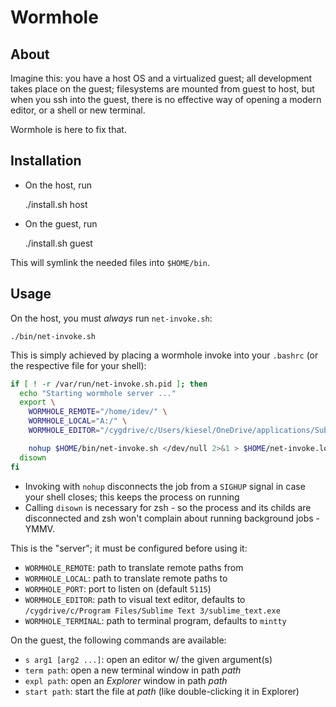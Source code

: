 # Wormhole

## About
Imagine this: you have a host OS and a virtualized guest; all development takes place on the guest; filesystems are mounted from guest to host, but when you ssh into the guest, there is no effective way of opening a modern editor, or a shell or new terminal.

Wormhole is here to fix that.

## Installation

* On the host, run

    ./install.sh host

* On the guest, run

    ./install.sh guest

This will symlink the needed files into `$HOME/bin`.

## Usage

On the host, you must *always* run `net-invoke.sh`:

    ./bin/net-invoke.sh

This is simply achieved by placing a wormhole invoke into your `.bashrc` (or the respective file for your shell):

```sh
if [ ! -r /var/run/net-invoke.sh.pid ]; then
  echo "Starting wormhole server ..."
  export \
    WORMHOLE_REMOTE="/home/idev/" \
    WORMHOLE_LOCAL="A:/" \
    WORMHOLE_EDITOR="/cygdrive/c/Users/kiesel/OneDrive/applications/SublimeText3/sublime_text.exe"

    nohup $HOME/bin/net-invoke.sh </dev/null 2>&1 > $HOME/net-invoke.log &
  disown
fi
```

* Invoking with `nohup` disconnects the job from a `SIGHUP` signal in case your shell closes; this keeps the process on running
* Calling `disown` is necessary for zsh - so the process and its childs are disconnected and zsh won't complain about running background jobs - YMMV.

This is the "server"; it must be configured before using it:
* `WORMHOLE_REMOTE`: path to translate remote paths from
* `WORMHOLE_LOCAL`: path to translate remote paths to
* `WORMHOLE_PORT`: port to listen on (default `5115`)
* `WORMHOLE_EDITOR`: path to visual text editor, defaults to `/cygdrive/c/Program Files/Sublime Text 3/sublime_text.exe`
* `WORMHOLE_TERMINAL`: path to terminal program, defaults to `mintty`


On the guest, the following commands are available:

* `s arg1 [arg2 ...]`: open an editor w/ the given argument(s)
* `term path`: open a new terminal window in path *path*
* `expl path`: open an *Explorer* window in path *path*
* `start path`: start the file at *path* (like double-clicking it in Explorer)


